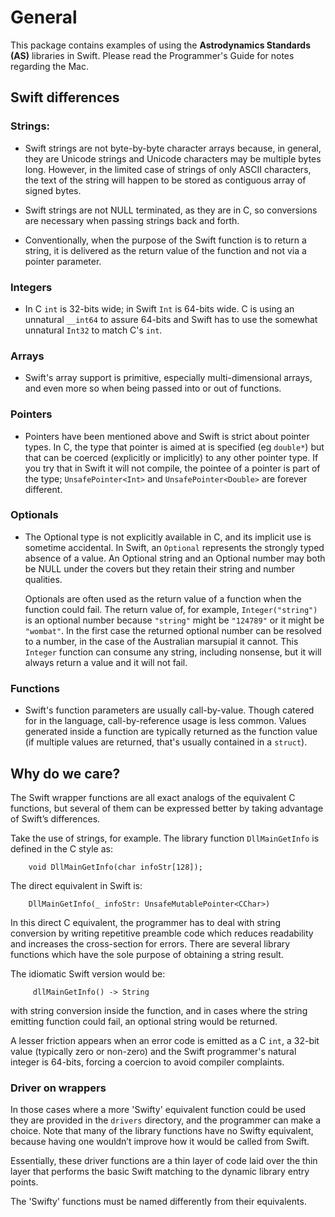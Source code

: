 # General

This package contains examples of using the **Astrodynamics Standards (AS)** libraries in Swift.
Please read the Programmer's Guide for notes regarding the Mac.

## Swift differences

### Strings:

- Swift strings are not byte-by-byte character arrays because, in general, they are Unicode strings and Unicode characters may be multiple bytes long.  However, in the limited case of strings of only ASCII characters, the text of the string will happen to be stored as contiguous array of signed bytes.

- Swift strings are not NULL terminated, as they are in C, so conversions are necessary when passing strings back and forth.

- Conventionally, when the purpose of the Swift function is to return a string, it is delivered as the return value of the function and not via a pointer parameter.

### Integers

- In C `int` is 32-bits wide; in Swift `Int` is 64-bits wide.  C is using an unnatural `__int64` to assure 64-bits and Swift has to use the somewhat unnatural `Int32` to match C's `int`.

### Arrays

- Swift's array support is primitive, especially multi-dimensional arrays, and even more so when being passed into or out of functions.

### Pointers

- Pointers have been mentioned above and Swift is strict about pointer types. In C, the type that pointer is aimed at is specified (eg `double*`) but that can be coerced (explicitly or implicitly) to any other pointer type. If you try that in Swift it will not compile, the pointee of a pointer is part of the type; `UnsafePointer<Int>` and `UnsafePointer<Double>` are forever different.

### Optionals

- The Optional type is not explicitly available in C, and its implicit use is sometime accidental.  In Swift, an `Optional` represents the strongly typed absence of a value.  An Optional string and an Optional number may both be NULL under the covers but they retain their string and number qualities.

  Optionals are often used as the return value of a function when the function could fail.  The return value of, for example, `Integer("string")` is an optional number because `"string"` might be `"124789"` or it might be `"wombat"`.  In the first case the returned optional number can be resolved to a number, in the case of the Australian marsupial it cannot.  This `Integer` function can consume any string, including nonsense, but it will always return a value and it will not fail.

### Functions

- Swift's function parameters are usually call-by-value.  Though catered for in the language, call-by-reference usage is less common.  Values generated inside a function are typically returned as the function value (if multiple values are returned, that's usually contained in a `struct`).

## Why do we care?

The Swift wrapper functions are all exact analogs of the equivalent C functions, but several of them can be expressed better by taking advantage of Swift’s differences.

Take the use of strings, for example.  The library function `DllMainGetInfo` is defined in the C style as:

```
    void DllMainGetInfo(char infoStr[128]);
```
The direct equivalent in Swift is:
```
    DllMainGetInfo(_ infoStr: UnsafeMutablePointer<CChar>)
```
In this direct C equivalent, the programmer has to deal with string conversion by writing repetitive preamble code which reduces readability and increases the cross-section for errors.  There are several library functions which have the sole purpose of obtaining a string result.

The idiomatic Swift version would be:
```
     dllMainGetInfo() -> String
```
with string conversion inside the function, and in cases where the string emitting function could fail, an optional string would be returned.

A lesser friction appears when an error code is emitted as a C `int`, a 32-bit value (typically zero or non-zero) and the Swift programmer's natural integer is 64-bits, forcing a coercion to avoid compiler complaints.

### Driver on wrappers

In those cases where a more 'Swifty' equivalent function could be used they are provided in the `drivers` directory, and the programmer can make a choice.  Note that many of the library functions have no Swifty equivalent, because having one wouldn’t improve how it would be called from Swift.

Essentially, these driver functions are a thin layer of code laid over the thin layer that performs the basic Swift matching to the dynamic library entry points.

The 'Swifty' functions must be named differently from their equivalents.
